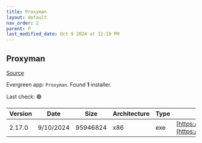 ```yaml
---
title: Proxyman
layout: default
nav_order: 2
parent: P
last_modified_date: Oct 9 2024 at 12:19 PM
---
```


## Proxyman

[Source](https://proxyman.io/)

Evergreen app: `Proxyman`. Found **1** installer.

Last check: 🟢

| Version | Date      | Size     | Architecture | Type | URI                                                                                                                                                        |
| ------- | --------- | -------- | ------------ | ---- | ---------------------------------------------------------------------------------------------------------------------------------------------------------- |
| 2.17.0  | 9/10/2024 | 95946824 | x86          | exe  | [https://download.proxyman.io/windows/2.17.0/build/Proxyman+Setup+2.17.0.exe](https://download.proxyman.io/windows/2.17.0/build/Proxyman+Setup+2.17.0.exe) |
